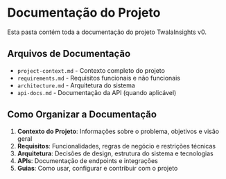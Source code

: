 # Documentação do Projeto

Esta pasta contém toda a documentação do projeto TwalaInsights v0.

## Arquivos de Documentação

- `project-context.md` - Contexto completo do projeto
- `requirements.md` - Requisitos funcionais e não funcionais
- `architecture.md` - Arquitetura do sistema
- `api-docs.md` - Documentação da API (quando aplicável)

## Como Organizar a Documentação

1. **Contexto do Projeto**: Informações sobre o problema, objetivos e visão geral
2. **Requisitos**: Funcionalidades, regras de negócio e restrições técnicas
3. **Arquitetura**: Decisões de design, estrutura do sistema e tecnologias
4. **APIs**: Documentação de endpoints e integrações
5. **Guias**: Como usar, configurar e contribuir com o projeto 